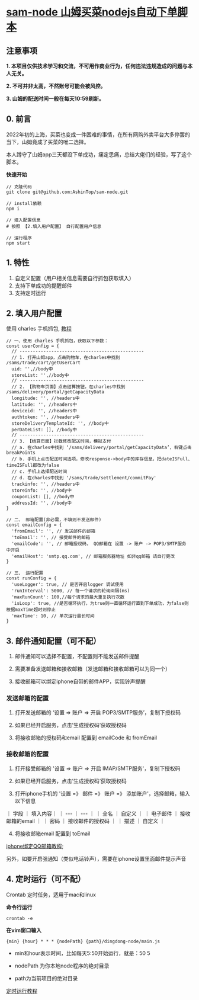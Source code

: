 # [sam-node 山姆买菜nodejs自动下单脚本](https://github.com/AshinTop/sam-node.git)

## 注意事项

**1. 本项目仅供技术学习和交流，不可用作商业行为，任何违法违规造成的问题与本人无关。**

**2. 不可并非太高，不然账号可能会被风控。**

**3. 山姆的配送时间一般在每天10:59刷新。**

## 0. 前言

2022年初的上海，买菜也变成一件困难的事情，在所有网购外卖平台大多停罢的当下，山姆竟成了买菜的唯二选择。

本人蹲守了山姆app三天都没下单成功，痛定思痛，总结大佬们的经验，写了这个脚本。


**快速开始**

```
// 克隆代码
git clone git@github.com:AshinTop/sam-node.git

// install依赖
npm i

// 填入配置信息
# 按照 【2.填入用户配置】 自行配置用户信息

// 运行程序
npm start
```

## 1. 特性

1. 自定义配置（用户相关信息需要自行抓包获取填入）
2. 支持下单成功的提醒邮件
3. 支持定时运行

## 2. 填入用户配置

使用 charles 手机抓包, [教程](https://blog.csdn.net/weixin_54789946/article/details/114879602)

```
// 一、使用 charles 手机抓包，获取以下参数：
const userConfig = {
  // -----------------------------------------------
  // 1. 打开山姆app，点击购物车，在charles中找到 /sams/trade/cart/getUserCart
  uid: '',//body中
  storeList: '',//body中
  // -----------------------------------------------
  // 2. 【购物车页面】点击结算按钮，在charles中找到 /sams/delivery/portal/getCapacityData
  longitude: '', //headers中
  latitude: '', //headers中
  deviceid: '', //headers中
  authtoken: '', //headers中
  storeDeliveryTemplateId: '', //body中
  perDateList: [], //body中
  // -----------------------------------------------
  // 3. 【结算页面】拦截修改配送时间，模拟支付
  // a. 在charles中找到 ‘/sams/delivery/portal/getCapacityData’，右键点击breakPoints
  // b. 手机上点击配送时间选项，修改response->body中的库存信息，把dateISFull、timeISFull都改为false
  // c. 手机上选择配送时间
  // d. 在charles中找到 '/sams/trade/settlement/commitPay'
  trackinfo: '', //headers中
  storeinfo: '', //body中
  couponList: [], //body中
  addressId: '', //body中
}

// 二、 邮箱配置(非必需，不填则不发送邮件)
const emailConfig = {
  'fromEmail': '', // 发送邮件的邮箱
  'toEmail': '', // 接受邮件的邮箱
  'emailCode': '', // 邮箱授权码， QQ邮箱在 设置 -> 账户 -> POP3/SMTP服务 中开启
  'emailHost': 'smtp.qq.com', // 邮箱服务器地址 如非qq邮箱 请自行更改
}

// 三、 运行配置
const runConfig = {
  'useLogger': true, // 是否开启logger 调试使用
  'runInterval': 5000, // 每一个请求的轮询间隔(ms)
  'maxRunCount': 100,//每个请求的最大重复执行次数
  'isLoop': true, //是否循环执行，为true则一直循环运行直到下单成功，为false则根据maxTime超时则停止
  'maxTime': 10, // 单次运行最长时间
}

```

## 3. 邮件通知配置（可不配）

1. 邮件通知可以选择不配置，不配置则不能发送邮件提醒

2. 需要准备发送邮箱和接收邮箱（发送邮箱和接收邮箱可以为同一个）

3. 接收邮箱可以绑定iphone自带的邮件APP，实现铃声提醒

### 发送邮箱的配置

1. 打开发送邮箱的 ‘设置 => 账户  => 开启 POP3/SMTP服务’，复制下授权码

2. 如果已经开启服务，点击’生成授权码‘获取授权码

3. 将接收邮箱的授权码和email 配置到 emailCode 和 fromEmail


### 接收邮箱的配置

1. 打开接受邮箱的 '设置 => 账户  => 开启 IMAP/SMTP服务'，复制下授权码

2. 如果已经开启服务，点击’生成授权码‘获取授权码

3. 打开iphone手机的 '设置 =》 邮件 =》 账户 =》 添加账户'，选择邮箱，输入以下信息

｜ 字段 ｜ 填入内容｜
｜ --- ｜ --- ｜
｜ 全名 ｜ 自定义 ｜
｜ 电子邮件 ｜ 接收邮箱的email ｜
｜ 密码 ｜ 接收邮件的授权码 ｜
｜ 描述 ｜ 自定义 ｜

4. 将接收邮箱email 配置到 toEmail

[iphone绑定QQ邮箱教程](https://zhidao.baidu.com/question/1950479000046686868.html?qbl=relate_question_2&word=iphone%D3%CA%BC%FE%D4%F5%C3%B4%CC%ED%BC%D3qq%D3%CA%CF%E4);

另外，如要开启强通知（类似电话铃声），需要在iphone设置里面邮件提示声音


## 4. 定时运行（可不配）

Crontab 定时任务，适用于mac和linux

**命令行运行**

```
crontab -e
```

**在vim窗口输入**

```
{min} {hour} * * * {nodePath} {path}/dingdong-node/main.js
```

- min和hour表示时间，比如每天5:50开始运行，就是：50 5

- nodePath 为你本地node程序的绝对目录

- path为当前项目的绝对目录

[定时运行教程](https://www.runoob.com/w3cnote/linux-crontab-tasks.html)



